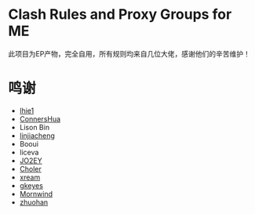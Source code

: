 # Clash Rules and Proxy Groups for ME

此项目为EP产物，完全自用，所有规则均来自几位大佬，感谢他们的辛苦维护！

# 鸣谢

- [lhie1](https://github.com/lhie1)
- [ConnersHua](https://github.com/ConnersHua)
- Lison Bin
- [linjiacheng](https://github.com/linjiacheng)
- Booui
- liceva
- [JO2EY](https://github.com/JO2EY)
- [Choler](https://github.com/Choler)
- [xream](https://github.com/xream)
- [gkeyes](https://github.com/gkeyes)
- [Mornwind](https://github.com/Mornwind)
- [zhuohan](https://github.com/zhuohan)

